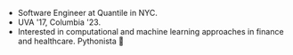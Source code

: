 - Software Engineer at Quantile in NYC.
- UVA '17, Columbia '23.
- Interested in computational and machine learning approaches in finance and healthcare. Pythonista 🐍
<!---
ncorriveau/ncorriveau is a ✨ special ✨ repository because its `README.md` (this file) appears on your GitHub profile.
You can click the Preview link to take a look at your changes.
--->
